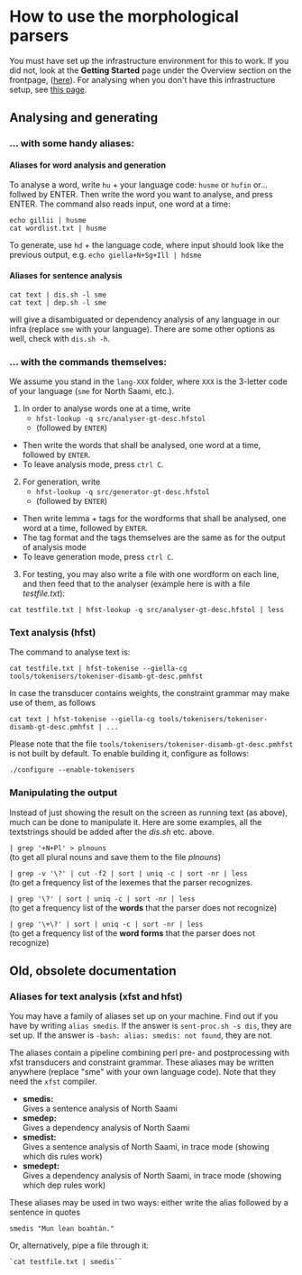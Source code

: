 # How to use the morphological parsers

You must have set up the infrastructure environment for this to work. If you did not, look at the **Getting Started** page under the Overview section on the frontpage, ([here](../infra/GettingStarted.md)). For analysing when you don't have this infrastructure setup, see [this page](../ling/LinguisticAnalysis.md).

## Analysing and generating

### ... with some handy aliases:

#### Aliases for word analysis and generation

To analyse a word, write `hu` + your language code: `husme` or `hufin` or... follwed by ENTER. Then write the word you want to analyse, and press ENTER. The command also reads input, one word at a time:

```
echo gillii | husme
cat wordlist.txt | husme
```

To generate, use `hd` + the language code, where input should look like the previous output, e.g. `echo giella+N+Sg+Ill | hdsme`

#### Aliases for sentence analysis

```
cat text | dis.sh -l sme
cat text | dep.sh -l sme
```

will give a disambiguated or dependency analysis of any language in our infra (replace `sme` with your language). There are some other options as well, check with `dis.sh -h`.

### ... with the commands themselves:

We assume you stand in the `lang-XXX` folder, where `XXX` is the 3-letter code of your language (`sme` for North Saami, etc.).

1.  In order to analyse words one at a time, write
    - `hfst-lookup -q src/analyser-gt-desc.hfstol`
    - (followed by `ENTER`)

- Then write the words that shall be analysed, one word at a time,
  followed by `ENTER`.
- To leave analysis mode, press `ctrl C`.

2.  For generation, write
    - `hfst-lookup -q src/generator-gt-desc.hfstol`
    - (followed by `ENTER`)

- Then write lemma + tags for the wordforms that shall be analysed, one word at a time, followed by `ENTER`.
- The tag format and the tags themselves are the same as for the output of analysis mode
- To leave generation mode, press `ctrl C`.

3.  For testing, you may also write a file with one wordform on each
    line, and then feed that to the analyser (example here is with a file _testfile.txt_):

`cat testfile.txt | hfst-lookup -q src/analyser-gt-desc.hfstol | less`

### Text analysis (hfst)

The command to analyse text is:

`cat testfile.txt | hfst-tokenise --giella-cg tools/tokenisers/tokeniser-disamb-gt-desc.pmhfst`

In case the transducer contains weights, the constraint grammar may make
use of them, as follows

`cat text | hfst-tokenise --giella-cg tools/tokenisers/tokeniser-disamb-gt-desc.pmhfst | ...`

Please note that the file
`tools/tokenisers/tokeniser-disamb-gt-desc.pmhfst` is not built by
default. To enable building it, configure as follows:

`./configure --enable-tokenisers`

### Manipulating the output

Instead of just showing the result on the screen as running text (as
above), much can be done to manipulate it. Here are some examples, all
the textstrings should be added after the _dis.sh_ etc. above.

`| grep '+N+Pl' > plnouns`  
(to get all plural nouns and save them to the file _plnouns_)

`| grep -v '\?' | cut -f2 | sort | uniq -c | sort -nr | less `  
(to get a frequency list of the lexemes that the parser recognizes.

`| grep '\?' | sort | uniq -c | sort -nr | less `  
(to get a frequency list of the **words** that the parser does not
recognize)

`| grep '\+\?' | sort | uniq -c | sort -nr | less `  
(to get a frequency list of the **word forms** that the parser does not
recognize)

## Old, obsolete documentation

### Aliases for text analysis (xfst and hfst)

You may have a family of aliases set up on your machine. Find out if you have by writing `alias smedis`. If the answer is `sent-proc.sh -s dis`, they are set up. If the answer is `-bash: alias: smedis: not found`, they are not.

The aliases contain a pipeline combining perl pre- and postprocessing with xfst transducers and constraint grammar. These aliases may be written
anywhere (replace "sme" with your own language code). Note that they need the `xfst` compiler.

- **smedis:**  
  Gives a sentence analysis of North Saami
- **smedep:**  
  Gives a dependency analysis of North Saami
- **smedist:**  
  Gives a sentence analysis of North Saami, in trace mode (showing
  which dis rules work)
- **smedept:**  
  Gives a dependency analysis of North Saami, in trace mode (showing
  which dep rules work)

These aliases may be used in two ways: either write the alias followed
by a sentence in quotes

    smedis "Mun lean boahtán."

Or, alternatively, pipe a file through it:

    `cat testfile.txt | smedis``
